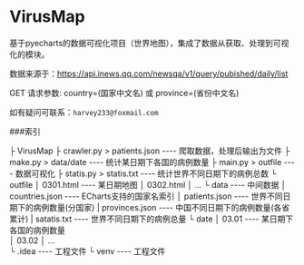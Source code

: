 # VirusMap
基于pyecharts的数据可视化项目（世界地图），集成了数据从获取、处理到可视化的模块。

数据来源于：https://api.inews.qq.com/newsqa/v1/query/pubished/daily/list

GET 请求参数: country=(国家中文名) 或 province=(省份中文名)

如有疑问可联系：```harvey233@foxmail.com```

###索引

├ VirusMap
 ├ crawler.py > patients.json ---- 爬取数据，处理后输出为文件
 ├ make.py > data/date ---- 统计某日期下各国的病例数量 
 ├ main.py > outfile ---- 数据可视化
 ├ statis.py > statis.txt ---- 统计世界不同日期下的病例总数
 └ outfile
     │ 0301.html ---- 某日期地图
     │ 0302.html
     │ ...
 └ data ---- 中间数据
     │ countries.json ---- ECharts支持的国家名索引
     │ patients.json ---- 世界不同日期下的病例数量(分国家)
     | provinces.json ---- 中国不同日期下的病例数量(各省累计)
     | satatis.txt ---- 世界不同日期下的病例总量
     └ date
         │ 03.01 ---- 某日期下各国的病例数量    
         │ 03.02
         │ ...   
 └ .idea ---- 工程文件
 └ venv ---- 工程文件
